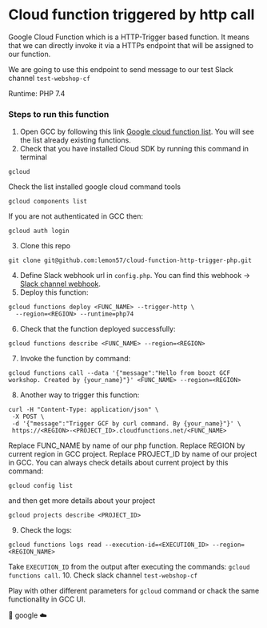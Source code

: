 # Cloud function triggered by http call 
Google Cloud Function which is a HTTP-Trigger based function. It means that we can directly invoke it via a HTTPs endpoint that will be assigned to our function.

We are going to use this endpoint to send message to our test Slack channel `test-webshop-cf`

Runtime: PHP 7.4

### Steps to run this function
1.  Open GCC by following this link [Google cloud function list](https://console.cloud.google.com/functions/list).
You will see the list already existing functions.
2. Check that you have installed Cloud SDK by running this command in terminal
```
gcloud
```
Check the list installed google cloud command tools
```
gcloud components list
```
If you are not authenticated in GCC then:
```
gcloud auth login
```
3. Clone this repo
```
git clone git@github.com:lemon57/cloud-function-http-trigger-php.git
```
4. Define Slack webhook url in `config.php`. You can find this webhook -> [Slack channel webhook](https://api.slack.com/apps/A03FHHA7URG/incoming-webhooks?).
5. Deploy this function:
```
gcloud functions deploy <FUNC_NAME> --trigger-http \
  --region=<REGION> --runtime=php74
```
6. Check that the function deployed successfully:
```
gcloud functions describe <FUNC_NAME> --region=<REGION>
``` 
7. Invoke the function by command:
```
gcloud functions call --data '{"message":"Hello from boozt GCF workshop. Created by {your_name}"}' <FUNC_NAME> --region=<REGION>
```
8. Another way to trigger this function:
```
curl -H "Content-Type: application/json" \
 -X POST \
 -d '{"message":"Trigger GCF by curl command. By {your_name}"}' \
 https://<REGION>-<PROJECT_ID>.cloudfunctions.net/<FUNC_NAME>
```
Replace FUNC_NAME by name of our php function.
Replace REGION by current region in GCC project.
Replace PROJECT_ID by name of our project in GCC. 
You can always check details about current project by this command:
```
gcloud config list
```
and then get more details about your project
```
gcloud projects describe <PROJECT_ID>
```
9. Check the logs:
```
gcloud functions logs read --execution-id=<EXECUTION_ID> --region=<REGION_NAME>
```
Take `EXECUTION_ID` from the output after executing the commands: `gcloud functions call`.
10. Check slack channel `test-webshop-cf` 

Play with other different parameters for `gcloud` command or chack the same functionality in GCC UI.

 :rocket: google :cloud:
